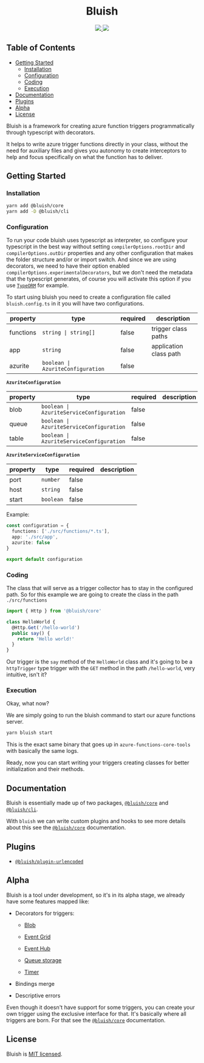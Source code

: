 <h1 align="center">Bluish</h1>

<p align="center">
  <a href="https://www.npmjs.com/package/@bluish/core">
    <img src="https://img.shields.io/npm/v/@bluish/core?style=for-the-badge">
  </a>
  <img src="https://img.shields.io/github/workflow/status/its-bluish/bluish/CI?label=CI&style=for-the-badge">
</p>

## Table of Contents

  - [Getting Started](#getting-started)
    - [Installation](#Installation)
    - [Configuration](#configuration)
    - [Coding](#coding)
    - [Execution](#Execution)
  - [Documentation](#documentation)
  - [Plugins](#plugins)
  - [Alpha](#alpha)
  - [License](#license)

Bluish is a framework for creating azure function triggers programmatically through typescript with decorators.

It helps to write azure trigger functions directly in your class, without the need for auxiliary files and gives you autonomy to create interceptors to help and focus specifically on what the function has to deliver.

## Getting Started

### Installation

```sh
yarn add @bluish/core
yarn add -D @bluish/cli
```

### Configuration

To run your code bluish uses typescript as interpreter, so configure your typescript in the best way without setting `compilerOptions.rootDir` and `compilerOptions.outDir` properties and any other configuration that makes the folder structure and/or or import switch. And since we are using decorators, we need to have their option enabled `compilerOptions.experimentalDecorators`, but we don't need the metadata that the typescript generates, of course you will activate this option if you use [`TypeORM`](https://github.com/typeorm/typeorm) for example.

To start using bluish you need to create a configuration file called `bluish.config.ts` in it you will have two configurations.

|property  |type                             |required |description            |
|----------|---------------------------------|---------|-----------------------|
|functions |`string \| string[]`             |false    |trigger class paths    |
|app       |`string`                         |false    |application class path |
|azurite   |`boolean \| AzuriteConfiguration` |false    |                       |

**`AzuriteConfiguration`**

|property  |type                                    |required |description            |
|----------|----------------------------------------|---------|-----------------------|
|blob      |`boolean \| AzuriteServiceConfiguration` |false    |                       |
|queue     |`boolean \| AzuriteServiceConfiguration` |false    |                       |
|table     |`boolean \| AzuriteServiceConfiguration` |false    |                       |

**`AzuriteServiceConfiguration`**

|property  |type                                    |required |description            |
|----------|----------------------------------------|---------|-----------------------|
|port      |`number`                                |false    |                       |
|host      |`string`                                |false    |                       |
|start     |`boolean`                               |false    |                       |


Example:

```ts
const configuration = {
  functions: ['./src/functions/*.ts'],
  app: './src/app',
  azurite: false
}

export default configuration
```

### Coding

The class that will serve as a trigger collector has to stay in the configured path. So for this example we are going to create the class in the path `./src/functions`

```ts
import { Http } from '@bluish/core'

class HelloWorld {
  @Http.Get('/hello-world')
  public say() {
    return 'Hello world!'
  }
}
```

Our trigger is the `say` method of the `HelloWorld` class and it's going to be a `httpTrigger` type trigger with the `GET` method in the path `/hello-world`, very intuitive, isn't it?

### Execution

Okay, what now?

We are simply going to run the bluish command to start our azure functions server.

```sh
yarn bluish start
```

This is the exact same binary that goes up in `azure-functions-core-tools` with basically the same logs.

Ready, now you can start writing your triggers creating classes for better initialization and their methods.

## Documentation

Bluish is essentially made up of two packages, [`@bluish/core`](./packages/core) and [`@bluish/cli`](./packages/cli).

With `bluish` we can write custom plugins and hooks to see more details about this see the [`@bluish/core`](./packages/core) documentation.

## Plugins

  - [`@bluish/plugin-urlencoded`](./plugins/urlencoded)

## Alpha

Bluish is a tool under development, so it's in its alpha stage, we already have some features mapped like:

- Decorators for triggers:

  - [Blob](https://learn.microsoft.com/en-us/azure/azure-functions/functions-bindings-storage-blob)

  - [Event Grid](https://learn.microsoft.com/en-us/azure/azure-functions/functions-bindings-event-grid)

  - [Event Hub](https://learn.microsoft.com/en-us/azure/azure-functions/functions-bindings-event-hubs)

  - [Queue storage](https://learn.microsoft.com/en-us/azure/azure-functions/functions-bindings-storage-queue)

  - [Timer](https://learn.microsoft.com/en-us/azure/azure-functions/functions-bindings-timer)

- Bindings merge

- Descriptive errors

Even though it doesn't have support for some triggers, you can create your own trigger using the exclusive interface for that. It's basically where all triggers are born. For that see the [`@bluish/core`](./packages/core) documentation.
## License

Bluish is [MIT licensed](./LICENSE).
